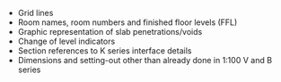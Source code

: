 - Grid lines
- Room names, room numbers and finished floor levels (FFL)
- Graphic representation of slab penetrations/voids
- Change of level indicators
- Section references to K series interface details
- Dimensions and setting-out other than already done in <span class="highlight-red">1:100</span> V and B series